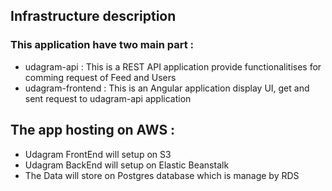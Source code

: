## Infrastructure description

### This application have two main part :

- udagram-api : This is a REST API application provide functionalitises for comming request of Feed and Users
- udagram-frontend : This is an Angular application display UI, get and sent request to udagram-api application

## The app hosting on AWS :

- Udagram FrontEnd will setup on S3
- Udagram BackEnd will setup on Elastic Beanstalk
- The Data will store on Postgres database which is manage by RDS
